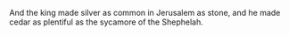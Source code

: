 And the king made silver as common in Jerusalem as stone, and he made cedar as plentiful as the sycamore of the Shephelah.
